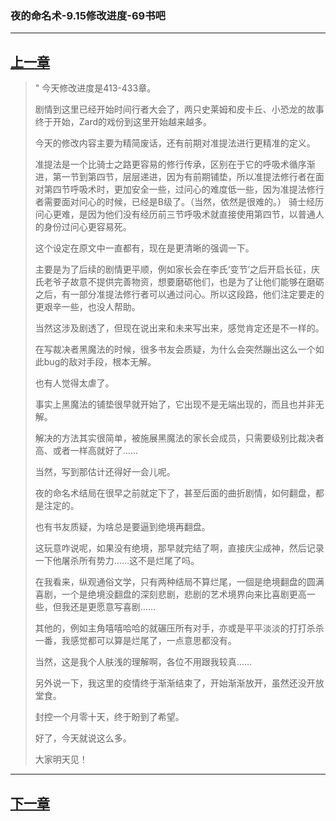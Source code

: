 ### 夜的命名术-9.15修改进度-69书吧

--------
[上一章](./9aaa374547c1bcc51a553af219b23d85.md)
--------


>
>
>
>"
>今天修改进度是413-433章。
>
>剧情到这里已经开始时间行者大会了，两只史莱姆和皮卡丘、小恐龙的故事终于开始，Zard的戏份到这里开始越来越多。
>
>今天的修改内容主要为精简废话，还有前期对准提法进行更精准的定义。
>
>准提法是一个比骑士之路更容易的修行传承，区别在于它的呼吸术循序渐进，第一节到第四节，层层递进，因为有前期铺垫，所以准提法修行者在面对第四节呼吸术时，更加安全一些，过问心的难度低一些，因为准提法修行者需要面对问心的时候，已经是B级了。（当然，依然是很难的。）
>骑士经历问心更难，是因为他们没有经历前三节呼吸术就直接使用第四节，以普通人的身份过问心更容易死。
>
>这个设定在原文中一直都有，现在是更清晰的强调一下。
>
>主要是为了后续的剧情更平顺，例如家长会在李氏‘变节’之后开启长征，庆氏老爷子故意不提供完善物资，想要磨砺他们，也是为了让他们能够在磨砺之后，有一部分准提法修行者可以通过问心。所以这段路，他们注定要走的更艰辛一些，也没人帮助。
>
>当然这涉及剧透了，但现在说出来和未来写出来，感觉肯定还是不一样的。
>
>在写裁决者黑魔法的时候，很多书友会质疑，为什么会突然蹦出这么一个如此bug的敌对手段，根本无解。
>
>也有人觉得太虐了。
>
>事实上黑魔法的铺垫很早就开始了，它出现不是无端出现的，而且也并非无解。
>
>解决的方法其实很简单，被施展黑魔法的家长会成员，只需要级别比裁决者高、或者一样高就好了……
>
>当然，写到那估计还得好一会儿呢。
>
>夜的命名术结局在很早之前就定下了，甚至后面的曲折剧情，如何翻盘，都是注定的。
>
>也有书友质疑，为啥总是要逼到绝境再翻盘。
>
>这玩意咋说呢，如果没有绝境，那早就完结了啊，直接庆尘成神，然后记录一下他屠杀所有势力……这不是烂尾了吗。
>
>在我看来，纵观通俗文学，只有两种结局不算烂尾，一個是绝境翻盘的圆满喜剧，一个是绝境没翻盘的深刻悲剧，悲剧的艺术境界向来比喜剧更高一些，但我还是更愿意写喜剧……
>
>其他的，例如主角嘻嘻哈哈的就碾压所有对手，亦或是平平淡淡的打打杀杀一番，我感觉都可以算是烂尾了，一点意思都没有。
>
>当然，这是我个人肤浅的理解啊，各位不用跟我较真……
>
>另外说一下，我这里的疫情终于渐渐结束了，开始渐渐放开，虽然还没开放堂食。
>
>封控一个月零十天，终于盼到了希望。
>
>好了，今天就说这么多。
>
>大家明天见！
>
>

--------
[下一章](./5ff3eb276c08a8368df9f715b620d116.md)
--------
